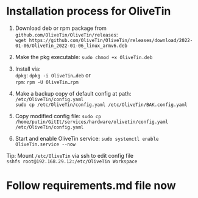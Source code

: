 # Installation process for OliveTin

1. Download deb or rpm package from `github.com/OliveTin/OliveTin/releases`:\
  `wget https://github.com/OliveTin/OliveTin/releases/download/2022-01-06/OliveTin_2022-01-06_linux_armv6.deb`

2. Make the pkg executable: `sudo chmod +x OliveTin.deb`

3. Install via:\
  `dpkg`: `dpkg -i OliveTin…​deb` or\
  `rpm`: `rpm -U OliveTin…​rpm`

4. Make a backup copy of default config at path: `/etc/OliveTin/config.yaml`\
  `sudo cp /etc/OliveTin/config.yaml /etc/OliveTin/BAK.config.yaml`

5. Copy modified config file: `sudo cp /home/putin/GitIt/services/hardware/olivetin/config.yaml /etc/OliveTin/config.yaml`

6. Start and enable OliveTin service: `sudo systemctl enable OliveTin.service --now`


Tip: Mount `/etc/OliveTin` via ssh to edit config file\
     `sshfs root@192.168.29.12:/etc/OliveTin Workspace`

# Follow requirements.md file now